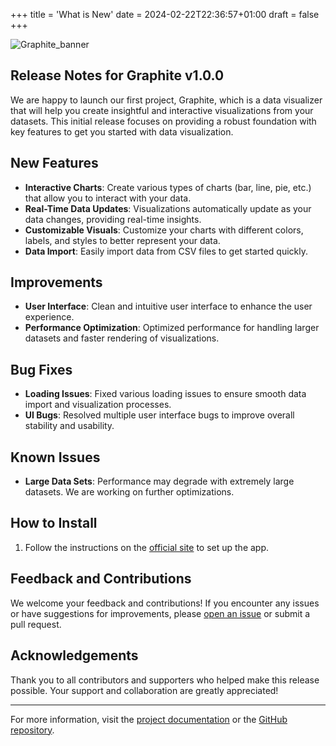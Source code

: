 +++
title = 'What is New'
date = 2024-02-22T22:36:57+01:00
draft = false
+++
 
 ![Graphite_banner](/images/Graphite_banner.png)
## Release Notes for Graphite v1.0.0

We are happy to launch our first project, Graphite, which is a data visualizer that will help you create insightful and interactive visualizations from your datasets. This initial release focuses on providing a robust foundation with key features to get you started with data visualization.

## New Features
- **Interactive Charts**: Create various types of charts (bar, line, pie, etc.) that allow you to interact with your data.
- **Real-Time Data Updates**: Visualizations automatically update as your data changes, providing real-time insights.
- **Customizable Visuals**: Customize your charts with different colors, labels, and styles to better represent your data.
- **Data Import**: Easily import data from CSV files to get started quickly.

## Improvements
- **User Interface**: Clean and intuitive user interface to enhance the user experience.
- **Performance Optimization**: Optimized performance for handling larger datasets and faster rendering of visualizations.

## Bug Fixes
- **Loading Issues**: Fixed various loading issues to ensure smooth data import and visualization processes.
- **UI Bugs**: Resolved multiple user interface bugs to improve overall stability and usability.

## Known Issues
- **Large Data Sets**: Performance may degrade with extremely large datasets. We are working on further optimizations.

## How to Install
1. Follow the instructions on the [official site](https://master--graphite-doc.netlify.app/installation) to set up the app.

## Feedback and Contributions
We welcome your feedback and contributions! If you encounter any issues or have suggestions for improvements, please [open an issue](https://github.com/Meliani-Mehdi/Graphite_QT/issues) or submit a pull request.

## Acknowledgements
Thank you to all contributors and supporters who helped make this release possible. Your support and collaboration are greatly appreciated!

---

For more information, visit the [project documentation](https://master--graphite-doc.netlify.app) or the [GitHub repository](https://github.com/Meliani-Mehdi/Graphite_QT).

